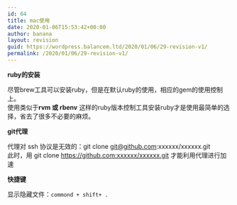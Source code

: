 ```yaml
---
id: 64
title: mac使用
date: 2020-01-06T15:53:42+00:00
author: banana
layout: revision
guid: https://wordpress.balancem.ltd/2020/01/06/29-revision-v1/
permalink: /2020/01/06/29-revision-v1/
---
```

**ruby的安装**

尽管brew工具可以安装ruby，但是在默认ruby的使用，相应的gem的使用控制上。  
使用类似于**rvm 或 rbenv** 这样的ruby版本控制工具安装ruby才是使用最简单的选择，省去了很多不必要的麻烦。

**git代理**

代理对 ssh 协议是无效的：git clone git@github.com:xxxxxx/xxxxxx.git  
此时，用 git clone https://github.com:xxxxxx/xxxxxx.git 才能利用代理进行加速

**快捷键**

显示隐藏文件：`commond + shift+ .`